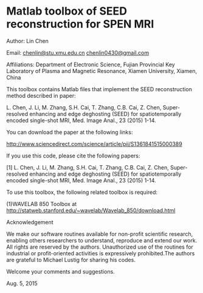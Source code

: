 # Matlab toolbox of SEED reconstruction for SPEN MRI

Author: Lin Chen

Email: chenlin@stu.xmu.edu.cn       chenlin0430@gmail.com

Affiliations:
Department of Electronic Science, Fujian Provincial Key Laboratory of Plasma and Magnetic Resonance, Xiamen University, Xiamen, China

This toolbox contains Matlab files that implement the SEED reconstruction method described in paper:

L. Chen, J. Li, M. Zhang, S.H. Cai, T. Zhang, C.B. Cai, Z. Chen, Super-resolved enhancing and edge deghosting (SEED) for spatiotemporally encoded single-shot MRI, Med. Image Anal., 23 (2015) 1-14.

You can download the paper at the following links:

http://www.sciencedirect.com/science/article/pii/S1361841515000389

If you use this code, please cite the following papers:

[1] L. Chen, J. Li, M. Zhang, S.H. Cai, T. Zhang, C.B. Cai, Z. Chen, Super-resolved enhancing and edge deghosting (SEED) for spatiotemporally encoded single-shot MRI, Med. Image Anal., 23 (2015) 1-14.

To use this toolbox, the following related toolbox is required:

(1)WAVELAB 850 Toolbox at http://statweb.stanford.edu/~wavelab/Wavelab_850/download.html

Acknowledgement

We make our software routines available for non-profit scientific research, enabling others researchers to understand, reproduce and extend our work. All rights are reserved by the authors. Unauthorized use of the routines for industrial or profit-oriented activities is expressively prohibited.The authors are grateful to Michael Lustig for sharing his codes.

Welcome your comments and suggestions.

Aug. 5, 2015

